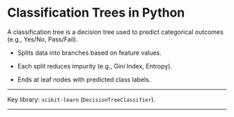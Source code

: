 # Classification Trees in Python

A classification tree is a decision tree used to predict categorical outcomes (e.g., Yes/No, Pass/Fail).

- Splits data into branches based on feature values.

- Each split reduces impurity (e.g., Gini Index, Entropy).

- Ends at leaf nodes with predicted class labels.

---

Key library: `scikit-learn` (`DecisionTreeClassifier`).

---
